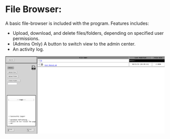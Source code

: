 # File Browser:
A basic file-browser is included with the program. Features includes: 
+ Upload, download, and delete files/folders, depending on specified user permissions.
+ (Admins Only) A button to switch view to the admin center.
+ An activity log.

![screenshot of the filebrowser.](https://github.com/allenc125789/TurtleNAS/blob/main/docs/images/screenshots/browser-page.png)
